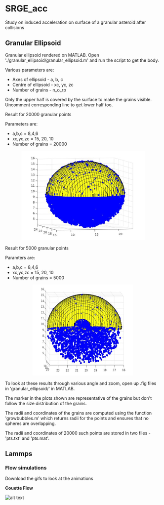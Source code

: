 # SRGE_acc
Study on induced acceleration on surface of a granular asteroid after collisions

## Granular Ellipsoid
Granular ellipsoid rendered on MATLAB. Open './granular_ellipsoid/granular_ellipsoid.m' and run the script to get the body.

Various parameters are:
 * Axes of ellipsoid - a, b, c
 * Centre of ellipsoid - xc, yc, zc
 * Number of grains - n_o_rp
 
Only the upper half is covered by the surface to make the grains visible. Uncomment corresponding line to get 
lower half too.

Result for 20000 granular points

Parameters are:
 * a,b,c = 8,4,6
 * xc,yc,zc = 15, 20, 10
 * Number of grains = 20000

<p align="center">
  <img width="399" height="289" src="https://raw.githubusercontent.com/Stav42/SRGE_acc/main/granular_ellipsoid/granular_ellipsoid_20000.png">
</p>

Result for 5000 granular points

Paramters are:
 * a,b,c = 8,4,6
 * xc,yc,zc = 15, 20, 10
 * Number of grains = 5000

<p align="center">
  <img width="326" height="294" src="https://raw.githubusercontent.com/Stav42/SRGE_acc/main/granular_ellipsoid/granular_ellipsoid_5000.jpg">
</p>

To look at these results through various angle and zoom, open up .fig files in 'granular_ellipsoid/' in MATLAB.

The marker in the plots shown are representative of the grains but don't follow the size distribution of the grains. 

The radii and coordinates of the grains are computed using the function 'growbubbles.m' which returns radii for the points and ensures that no spheres are overlapping. 

The radii and coordinates of 20000 such points are stored in two files - 'pts.txt' and 'pts.mat'.

## Lammps 

### Flow simulations

Download the gifs to look at the animations

**Couette Flow**

![alt text](https://raw.githubusercontent.com/Stav42/SRGE_acc/main/lammps/flow/couette.gif "Couette Flow")





